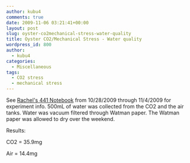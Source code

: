 ```yaml
---
author: kubu4
comments: true
date: 2009-11-06 03:21:41+00:00
layout: post
slug: oyster-co2mechanical-stress-water-quality
title: Oyster CO2/Mechanical Stress - Water quality
wordpress_id: 800
author:
  - kubu4
categories:
  - Miscellaneous
tags:
  - CO2 stress
  - mechanical stress
---
```


See [Rachel's 441 Notebook](/Rachel%27s+441+Notebook) from 10/28/2009 through 11/4/2009 for experiment info. 500mL of water was collected from the CO2 and the air tanks. Water was vacuum filtered through Watman paper. The Watman paper was allowed to dry over the weekend.

Results:

CO2 = 35.9mg

Air = 14.4mg
